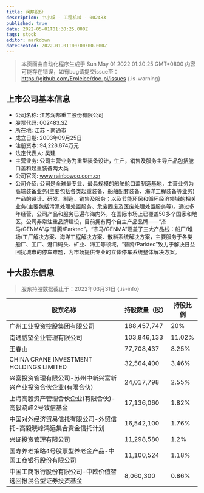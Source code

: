 ```yaml
---
title: 润邦股份
description: 中小板 - 工程机械 - 002483
published: true
date: 2022-05-01T01:30:25.000Z
tags: stock
editor: markdown
dateCreated: 2022-01-01T00:00:00.000Z
---
```


> 本页面由自动化程序生成于 Sun May 01 2022 01:30:25 GMT+0800
> 内容可能存在错误，如有bug请提交issue至：https://github.com/Eroleice/doc-pi/issues
{.is-warning}

## 上市公司基本信息
- 公司名称: 江苏润邦重工股份有限公司
- 股票代码: 002483.SZ
- 所在地: 江苏 - 南通市
- 成立日期: 2003年09月25日
- 注册资本: 94,228.874万元
- 法定代表人: 吴建
- 主营业务: 公司主营业务为重型装备设计，生产，销售及服务主导产品包括舱口盖和起重装备两大类
- 公司官网: www.rainbowco.com.cn
- 公司介绍: 公司是全球最专业、最具规模的船舶舱口盖制造基地，主营业务为高端装备业务(主要包括各类起重装备、船舶配套装备、海洋工程装备等业务)产品的设计、研发、制造、销售及服务；以及节能环保和循环经济领域的相关业务(主要包括污泥处理处置服务、危废固废及医废处理处置服务等)。通过多年经营，公司产品和服务已遍布海内外，在国际市场上已覆盖50多个国家和地区。公司非常注重品牌建设，目前拥有两个自主产品品牌——“杰马/GENMA”与“普腾/Parktec”。“杰马/GENMA”涵盖了三大产品线：船厂/堆场/工厂解决方案、海洋工程解决方案、散料系统解决方案，主要服务于各类船厂、工厂、港口码头、矿业、海工等领域。“普腾/Parktec”致力于解决日益困扰城市的停车难题，为市场提供专业的立体停车系统整体解决方案。


## 十大股东信息
> 股东持股数据截止于：2022年03月31日
{.is-info}

| 股东名称 | 持股数量（股） | 持股比例 |
| --- | --- | --- |
| 广州工业投资控股集团有限公司 | 188,457,747 | 20% |
| 南通威望企业管理有限公司 | 103,846,133 | 11.02% |
| 王春山 | 77,708,437 | 8.25% |
| CHINA CRANE INVESTMENT HOLDINGS LIMITED | 32,564,400 | 3.46% |
| 兴富投资管理有限公司-苏州中新兴富新兴产业投资合伙企业(有限合伙) | 24,017,798 | 2.55% |
| 上海高毅资产管理合伙企业(有限合伙)-高毅晓峰2号致信基金 | 17,136,060 | 1.82% |
| 中国对外经济贸易信托有限公司-外贸信托-高毅晓峰鸿远集合资金信托计划 | 16,542,100 | 1.76% |
| 兴证投资管理有限公司 | 11,298,580 | 1.2% |
| 国寿养老策略4号股票型养老金产品-中国工商银行股份有限公司 | 11,100,524 | 1.18% |
| 中国工商银行股份有限公司-中欧价值智选回报混合型证券投资基金 | 8,060,300 | 0.86% |




